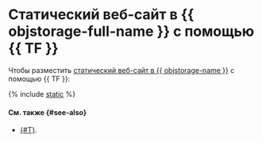 # Статический веб-сайт в {{ objstorage-full-name }} с помощью {{ TF }}

Чтобы разместить [статический веб-сайт в {{ objstorage-name }}](./index.md) с помощью {{ TF }}:

{% include [static](../../../_tutorials/applied/static-terraform.md) %}

#### См. также {#see-also}

* [{#T}](./console.md).